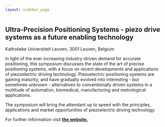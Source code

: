 ```yaml
---
layout: sidebar_page
---
```


## Ultra-Precision Positioning Systems - piezo drive systems as a future enabling technology 

Katholieke Universiteit Leuven, 3001 Leuven, Belgium

In light of the ever increasing industry-driven demand for accurate positioning, this symposium discusses the state of the art of precise positioning systems, with a focus on recent developments and applications of piezoelectric driving technology. Piezoelectric positioning systems are gaining maturity, and have gradually evolved into interesting - but sometimes unknown - alternatives to conventionally driven systems in a multitude of automation, biomedical, manufacturing and metrological applications.

The symposium will bring the attendant up to speed with the principles, applications and market opportunities of piezoelectric driving technology.

For further information visit <a href="http://www.mech.kuleuven.be/micro/symposium/index.html"><strong>the website.</strong></a>